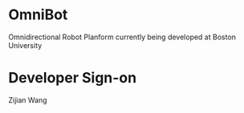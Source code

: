 # OmniBot
Omnidirectional Robot Planform currently being developed at Boston University

# Developer Sign-on
Zijian Wang